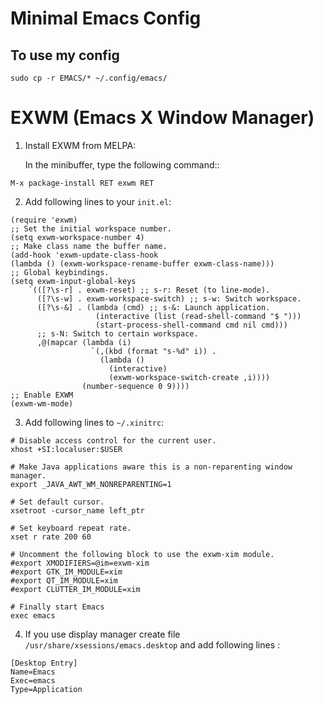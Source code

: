 # Minimal Emacs Config


## To use my config

```
sudo cp -r EMACS/* ~/.config/emacs/
``` 

# EXWM (Emacs X Window Manager)

1. Install EXWM from MELPA:

   In the minibuffer, type the following command::
  ```
  M-x package-install RET exwm RET
  ```
2. Add following lines to your `init.el`:
  ```
(require 'exwm)
;; Set the initial workspace number.
(setq exwm-workspace-number 4)
;; Make class name the buffer name.
(add-hook 'exwm-update-class-hook
  (lambda () (exwm-workspace-rename-buffer exwm-class-name)))
;; Global keybindings.
(setq exwm-input-global-keys
      `(([?\s-r] . exwm-reset) ;; s-r: Reset (to line-mode).
        ([?\s-w] . exwm-workspace-switch) ;; s-w: Switch workspace.
        ([?\s-&] . (lambda (cmd) ;; s-&: Launch application.
                     (interactive (list (read-shell-command "$ ")))
                     (start-process-shell-command cmd nil cmd)))
        ;; s-N: Switch to certain workspace.
        ,@(mapcar (lambda (i)
                    `(,(kbd (format "s-%d" i)) .
                      (lambda ()
                        (interactive)
                        (exwm-workspace-switch-create ,i))))
                  (number-sequence 0 9))))
;; Enable EXWM
(exwm-wm-mode)
  ```
3. Add following lines to `~/.xinitrc`:
  ```
  # Disable access control for the current user.
xhost +SI:localuser:$USER

# Make Java applications aware this is a non-reparenting window manager.
export _JAVA_AWT_WM_NONREPARENTING=1

# Set default cursor.
xsetroot -cursor_name left_ptr

# Set keyboard repeat rate.
xset r rate 200 60

# Uncomment the following block to use the exwm-xim module.
#export XMODIFIERS=@im=exwm-xim
#export GTK_IM_MODULE=xim
#export QT_IM_MODULE=xim
#export CLUTTER_IM_MODULE=xim

# Finally start Emacs
exec emacs
  ```
4. If you use display manager create file `/usr/share/xsessions/emacs.desktop` and add following lines :
  ```
[Desktop Entry]
Name=Emacs
Exec=emacs
Type=Application
  ```

